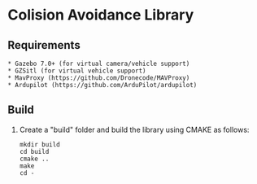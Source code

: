 # Colision Avoidance Library #

## Requirements ##
    * Gazebo 7.0+ (for virtual camera/vehicle support)
    * GZSitl (for virtual vehicle support)
    * MavProxy (https://github.com/Dronecode/MAVProxy)
    * Ardupilot (https://github.com/ArduPilot/ardupilot)

## Build ##

1. Create a "build" folder and build the library using CMAKE as follows:

    ```
    mkdir build
    cd build
    cmake ..
    make
    cd -
    ```

